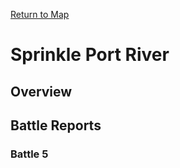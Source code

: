 [Return to Map](https://barry4356.pythonanywhere.com/aof_interactive_map?showBattles=on)

# Sprinkle Port River
## Overview
## Battle Reports
### Battle 5
